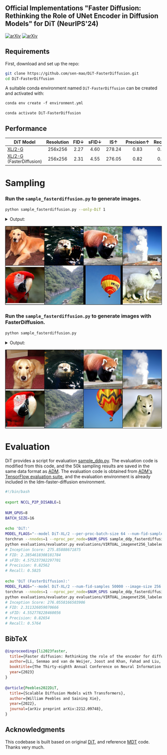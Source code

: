 ## Official Implementations "Faster Diffusion: Rethinking the Role of UNet Encoder in Diffusion Models" for DiT (NeurIPS'24)

[![arXiv](https://img.shields.io/badge/arXiv-FasterDiffusion-<COLOR>.svg)](https://arxiv.org/abs/2312.09608) [![arXiv](https://img.shields.io/badge/paper-FasterDiffusion-b31b1b.svg)](https://arxiv.org/abs/2312.09608.pdf)

[//]: # (> **Faster Diffusion: Rethinking the Role of UNet Encoder in Diffusion Models**)

[//]: # (>)

[//]: # (> [Senmao Li]&#40;https://github.com/sen-mao&#41;, [Taihang Hu]&#40;https://github.com/hutaiHang&#41;, [Joost van de Weijer]&#40;https://scholar.google.com/citations?user=Gsw2iUEAAAAJ&hl=en&oi=sra&#41;, [Fahad Khan]&#40;https://sites.google.com/view/fahadkhans/home&#41;, [Tao Liu]&#40;ltolcy0@gmail.com&#41;, [Linxuan Li]&#40;https://github.com/Potato-lover&#41;, [Shiqi Yang]&#40;https://www.shiqiyang.xyz/&#41;, [Yaxing Wang]&#40;https://yaxingwang.netlify.app/author/yaxing-wang/&#41;, [Ming-Ming Cheng]&#40;https://mmcheng.net/&#41;, [Jian Yang]&#40;https://scholar.google.com.hk/citations?user=6CIDtZQAAAAJ&hl=en&#41;)

[//]: # (The official codebase for [FasterDiffusion]&#40;https://arxiv.org/abs/2312.09608&#41; accelerates [DiT]&#40;https://github.com/facebookresearch/DiT&#41; with **~1.51x** speedup.)

[//]: # ()
[//]: # ()
[//]: # (![DiT samples]&#40;visuals/infer_dit.jpg&#41;)

[//]: # ()
[//]: # (Results of DiT &#40;top&#41; and this method in conjunction with our proposed approach &#40;bottom&#41;.)

## Requirements

First, download and set up the repo:

```bash
git clone https://github.com/sen-mao/DiT-FasterDiffusion.git
cd DiT-FasterDiffusion
```

A suitable conda environment named `DiT-FasterDiffusion` can be created
and activated with:

```
conda env create -f environment.yml

conda activate DiT-FasterDiffusion
```

## Performance

| DiT Model                                                                                 | Resolution | FID&darr; | sFID&darr; | IS&uarr; | Precision&uarr; | Recall&uarr; | s/image&darr; |
|-------------------------------------------------------------------------------------------|:----------:|:---------:|:----------:|:--------:|:---------------:|:------------:|:-------------:|
| [XL/2-G](https://dl.fbaipublicfiles.com/DiT/models/DiT-XL-2-256x256.pt)                   |  256x256   |   2.27    |    4.60    |  278.24  |      0.83       |     0.57     |     5.13      |
| [XL/2-G](https://dl.fbaipublicfiles.com/DiT/models/DiT-XL-2-256x256.pt) (FasterDiffusion) |  256x256   |   2.31    |    4.55    |  276.05  |      0.82       |     0.57     |     3.26      |


# Sampling

### Run the `sample_fasterdiffusion.py` to generate images.
```bash
python sample_fasterdiffusion.py --only-DiT 1 
```

<details>
<summary>Output:</summary>

```bash
key time-steps = [0, 1, 2, 3, 4, 5, 6, 7, 8, 9, 10, 11, 12, 13, 14, 15, 16, 17, 18, 19, 20, 21, 22, 23, 24, 25, 26, 27, 28, 29, 30, 31, 32, 33, 34, 35, 36, 37, 38, 39, 40, 41, 42, 43, 44, 45, 46, 47, 48, 49, 50, 51, 52, 53, 54, 55, 56, 57, 58, 59, 60, 61, 62, 63, 64, 65, 66, 67, 68, 69, 70, 71, 72, 73, 74, 75, 76, 77, 78, 79, 80, 81, 82, 83, 84, 85, 86, 87, 88, 89, 90, 91, 92, 93, 94, 95, 96, 97, 98, 99, 100, 101, 102, 103, 104, 105, 106, 107, 108, 109, 110, 111, 112, 113, 114, 115, 116, 117, 118, 119, 120, 121, 122, 123, 124, 125, 126, 127, 128, 129, 130, 131, 132, 133, 134, 135, 136, 137, 138, 139, 140, 141, 142, 143, 144, 145, 146, 147, 148, 149, 150, 151, 152, 153, 154, 155, 156, 157, 158, 159, 160, 161, 162, 163, 164, 165, 166, 167, 168, 169, 170, 171, 172, 173, 174, 175, 176, 177, 178, 179, 180, 181, 182, 183, 184, 185, 186, 187, 188, 189, 190, 191, 192, 193, 194, 195, 196, 197, 198, 199, 200, 201, 202, 203, 204, 205, 206, 207, 208, 209, 210, 211, 212, 213, 214, 215, 216, 217, 218, 219, 220, 221, 222, 223, 224, 225, 226, 227, 228, 229, 230, 231, 232, 233, 234, 235, 236, 237, 238, 239, 240, 241, 242, 243, 244, 245, 246, 247, 248, 249, 250]
Warming up GPU...
100%|█████████████████████████████████████████| 250/250 [00:41<00:00,  6.09it/s]
100%|█████████████████████████████████████████| 250/250 [00:40<00:00,  6.16it/s]
DiT: 5.11 seconds/image
```

</details>

![DiT samples](visuals/infer_dit.png)

### Run the `sample_fasterdiffusion.py` to generate images with FasterDiffusion.
```bash
python sample_fasterdiffusion.py 
```

<details>
<summary>Output:</summary>

```bash
key time-steps = [0, 6, 7, 8, 9, 16, 17, 18, 19, 26, 27, 28, 29, 36, 37, 38, 39, 46, 47, 48, 49, 56, 57, 58, 59, 66, 67, 68, 69, 76, 77, 78, 79, 86, 87, 88, 89, 96, 97, 98, 99, 106, 107, 108, 109, 116, 117, 118, 119, 126, 127, 128, 129, 136, 137, 138, 139, 146, 147, 148, 149, 156, 157, 158, 159, 166, 167, 168, 169, 176, 177, 178, 179, 186, 187, 188, 189, 196, 197, 198, 199, 206, 207, 208, 209, 216, 217, 218, 219, 226, 227, 228, 229, 230, 231, 232, 233, 234, 235, 236, 237, 238, 239, 240, 241, 242, 243, 244, 245, 246, 247, 248, 249, 250]
Warming up GPU...
100%|█████████████████████████████████████████| 250/250 [00:26<00:00,  9.32it/s]
100%|█████████████████████████████████████████| 250/250 [00:26<00:00,  9.52it/s]
DiT (FasterDiffusion): 3.29 seconds/image
```

</details>

![DiT_FasterDiffusion samples](visuals/infer_dit_fasterdiffusion.png)

# Evaluation
DiT provides a script for evaluation [sample_ddp.py](https://github.com/facebookresearch/DiT/blob/main/sample_ddp.py).
The evaluation code is modified from this code, and the 50k sampling results are saved in the same data format as [ADM](https://github.com/openai/guided-diffusion/blob/main/scripts/classifier_sample.py).
The evaluation code is obtained from [ADM's TensorFlow evaluation suite](https://github.com/openai/guided-diffusion/tree/main/evaluations), and the evaluation environment is already included in the ldm-faster-diffusion environment.



```bash
#!/bin/bash

export NCCL_P2P_DISABLE=1

NUM_GPUS=8
BATCH_SIZE=16

echo 'DiT:'
MODEL_FLAGS="--model DiT-XL/2 --per-proc-batch-size 64 --num-fid-samples 50000 --image-size 256 --only-DiT True"
torchrun --nnodes=1 --nproc_per_node=$NUM_GPUS sample_ddp_fasterdiffusion.py  $MODEL_FLAGS
python evaluations/evaluator.py evaluations/VIRTUAL_imagenet256_labeled.npz samples/DiT-XL-2-samples-50000.npz
# Inception Score: 275.85888671875
# FID: 2.2854618308181784
# sFID: 4.575237382297701
# Precision: 0.82562
# Recall: 0.5825

echo 'DiT (FasterDiffusion):'
MODEL_FLAGS="--model DiT-XL/2 --num-fid-samples 50000 --image-size 256 --only-DiT False"
torchrun --nnodes=1 --nproc_per_node=$NUM_GPUS sample_ddp_fasterdiffusion.py $MODEL_FLAGS --per-proc-batch-size $BATCH_SIZE
python evaluations/evaluator.py evaluations/VIRTUAL_imagenet256_labeled.npz samples/DiT-XL-2-samples-50000.npz
# Inception Score: 276.0558166503906
# FID: 2.311326059070666
# sFID: 4.552778228460056
# Precision: 0.82654
# Recall: 0.5764
```


## BibTeX

```bibtex
@inproceedings{li2023faster,
  title={Faster diffusion: Rethinking the role of the encoder for diffusion model inference},
  author={Li, Senmao and van de Weijer, Joost and Khan, Fahad and Liu, Tao and Li, Linxuan and Yang, Shiqi and Wang, Yaxing and Cheng, Ming-Ming and others},
  booktitle={The Thirty-eighth Annual Conference on Neural Information Processing Systems},
  year={2023}
}

@article{Peebles2022DiT,
  title={Scalable Diffusion Models with Transformers},
  author={William Peebles and Saining Xie},
  year={2022},
  journal={arXiv preprint arXiv:2212.09748},
}
```


## Acknowledgments
This codebase is built based on original [DiT](https://github.com/facebookresearch/DiT), and reference [MDT](https://github.com/sail-sg/MDT/tree/main) code. Thanks very much.
